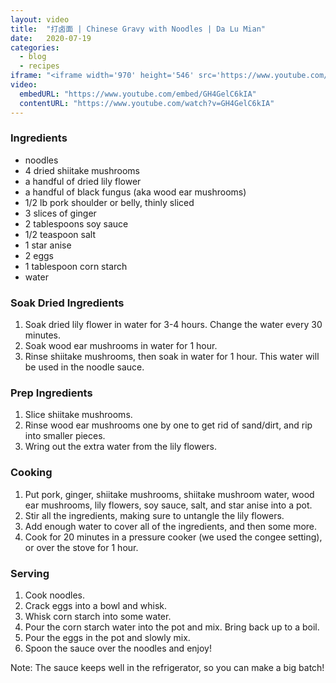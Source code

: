 ```yaml
---
layout: video
title:  "打卤面 | Chinese Gravy with Noodles | Da Lu Mian"
date:   2020-07-19
categories:
  - blog
  - recipes
iframe: "<iframe width='970' height='546' src='https://www.youtube.com/embed/GH4GelC6kIA' frameborder='0' allow='accelerometer; autoplay; encrypted-media; gyroscope; picture-in-picture' allowfullscreen></iframe>"
video:
  embedURL: "https://www.youtube.com/embed/GH4GelC6kIA"
  contentURL: "https://www.youtube.com/watch?v=GH4GelC6kIA"
---
```


### Ingredients

* noodles
* 4 dried shiitake mushrooms
* a handful of dried lily flower
* a handful of black fungus (aka wood ear mushrooms)
* 1/2 lb pork shoulder or belly, thinly sliced
* 3 slices of ginger
* 2 tablespoons soy sauce
* 1/2 teaspoon salt
* 1 star anise
* 2 eggs
* 1 tablespoon corn starch
* water

### Soak Dried Ingredients
1. Soak dried lily flower in water for 3-4 hours. Change the water every 30 minutes.
1. Soak wood ear mushrooms in water for 1 hour.
1. Rinse shiitake mushrooms, then soak in water for 1 hour. This water will be used in the noodle sauce.

### Prep Ingredients
1. Slice shiitake mushrooms.
1. Rinse wood ear mushrooms one by one to get rid of sand/dirt, and rip into smaller pieces.
1. Wring out the extra water from the lily flowers.

### Cooking
1. Put pork, ginger, shiitake mushrooms, shiitake mushroom water, wood ear mushrooms, lily flowers, soy sauce, salt, and star anise into a pot.
1. Stir all the ingredients, making sure to untangle the lily flowers.
1. Add enough water to cover all of the ingredients, and then some more.
1. Cook for 20 minutes in a pressure cooker (we used the congee setting), or over the stove for 1 hour.

### Serving
1. Cook noodles.
1. Crack eggs into a bowl and whisk.
1. Whisk corn starch into some water.
1. Pour the corn starch water into the pot and mix. Bring back up to a boil.
1. Pour the eggs in the pot and slowly mix.
1. Spoon the sauce over the noodles and enjoy!

Note: The sauce keeps well in the refrigerator, so you can make a big batch!
